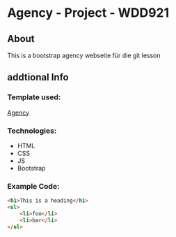 # Agency - Project - WDD921

## About 

This is a bootstrap agency webseite für die git lesson

## addtional Info

### Template used: 

[Agency](https://startbootstrap.com/theme/agency)

### Technologies:
* HTML 
* CSS
* JS
* Bootstrap

### Example Code:

```html
<h1>This is a heading</h1>
<ul>
    <li>foo</li>
    <li>bar</li>
</ul>   

```

